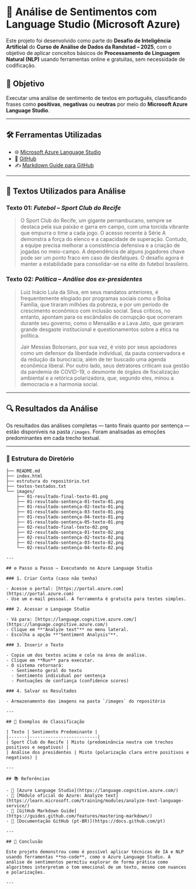 # 🤖 Análise de Sentimentos com Language Studio (Microsoft Azure)

Este projeto foi desenvolvido como parte do **Desafio de Inteligência Artificial** do **Curso de Análise de Dados da Randstad – 2025**, com o objetivo de aplicar conceitos básicos de **Processamento de Linguagem Natural (NLP)** usando ferramentas online e gratuitas, sem necessidade de codificação.

## 🎯 Objetivo

Executar uma análise de sentimento de textos em português, classificando frases como **positivas**, **negativas** ou **neutras** por meio do **Microsoft Azure Language Studio**.

---

## 🛠 Ferramentas Utilizadas

- 🌐 [Microsoft Azure Language Studio](https://language.cognitive.azure.com/)
- 📂 [GitHub](https://github.com)
- ✍️ [Markdown Guide para GitHub](https://guides.github.com/features/mastering-markdown/)

---

## 🧪 Textos Utilizados para Análise

### Texto 01: *Futebol – Sport Club do Recife*
> O Sport Club do Recife, um gigante pernambucano, sempre se destaca pela sua paixão e garra em campo, com uma torcida vibrante que empurra o time a cada jogo. O acesso recente à Série A demonstra a força do elenco e a capacidade de superação. Contudo, a equipe precisa melhorar a consistência defensiva e a criação de jogadas no meio-campo. A dependência de alguns jogadores chave pode ser um ponto fraco em caso de desfalques. O desafio agora é manter a estabilidade para consolidar-se na elite do futebol brasileiro.

### Texto 02: *Política – Análise dos ex-presidentes*
> Luiz Inácio Lula da Silva, em seus mandatos anteriores, é frequentemente elogiado por programas sociais como o Bolsa Família, que tiraram milhões da pobreza, e por um período de crescimento econômico com inclusão social. Seus críticos, no entanto, apontam para os escândalos de corrupção que ocorreram durante seu governo, como o Mensalão e a Lava Jato, que geraram grande desgaste institucional e questionamentos sobre a ética na política.  
>  
> Jair Messias Bolsonaro, por sua vez, é visto por seus apoiadores como um defensor da liberdade individual, da pauta conservadora e da redução da burocracia, além de ter buscado uma agenda econômica liberal. Por outro lado, seus detratores criticam sua gestão da pandemia de COVID-19, o desmonte de órgãos de fiscalização ambiental e a retórica polarizadora, que, segundo eles, minou a democracia e a harmonia social.

---

## 🔍 Resultados da Análise

Os resultados das análises completas — tanto finais quanto por sentença — estão disponíveis na pasta `/images`. Foram analisadas as emoções predominantes em cada trecho textual.

---

### 📂 Estrutura do Diretório
```text
├── README.md
├── index.html
├── estrutura do repositório.txt
├── textos-testados.txt     
└── images/
    ├── 01-resultado-final-texto-01.png
    ├── 01-resultado-sentença-01-texto-01.png
    ├── 01-resultado-sentença-02-texto-01.png
    ├── 01-resultado-sentença-03-texto-01.png
    ├── 01-resultado-sentença-04-texto-01.png
    ├── 01-resultado-sentença-05-texto-01.png
    ├── 02-resultado-final-texto-02.png
    ├── 02-resultado-sentença-01-texto-02.png
    ├── 02-resultado-sentença-02-texto-02.png
    ├── 02-resultado-sentença-03-texto-02.png
    └── 02-resultado-sentença-04-texto-02.png

---

## ⚙️ Passo a Passo – Executando no Azure Language Studio

### 1. Criar Conta (caso não tenha)

- Acesse o portal: [https://portal.azure.com](https://portal.azure.com)
- Use um e-mail pessoal. A ferramenta é gratuita para testes simples.

### 2. Acessar o Language Studio

- Vá para: [https://language.cognitive.azure.com/](https://language.cognitive.azure.com/)
- Clique em **"Analyze text"** no menu lateral.
- Escolha a opção **"Sentiment Analysis"**.

### 3. Inserir o Texto

- Copie um dos textos acima e cole na área de análise.
- Clique em **Run** para executar.
- O sistema retornará:
  - Sentimento geral do texto
  - Sentimento individual por sentença
  - Pontuações de confiança (confidence scores)

### 4. Salvar os Resultados

- Armazenamento das imagens na pasta `/images` do repositório

---

## 💬 Exemplos de Classificação

| Texto | Sentimento Predominante |
|-------|--------------------------|
| Sport Club do Recife | Misto (predominância neutra com trechos positivos e negativos) |
| Análise dos presidentes | Misto (polarização clara entre positivos e negativos) |

---

## 📚 Referências

- 🔗 [Azure Language Studio](https://language.cognitive.azure.com/)
- 📘 [Módulo oficial do Azure: Analyze text](https://learn.microsoft.com/training/modules/analyze-text-language-service/)
- 📘 [GitHub Markdown Guide](https://guides.github.com/features/mastering-markdown/)
- 📘 [Documentação GitHub (pt-BR)](https://docs.github.com/pt)

---

## 🚀 Conclusão

Este projeto demonstrou como é possível aplicar técnicas de IA e NLP usando ferramentas **no-code**, como o Azure Language Studio. A análise de sentimentos permitiu explorar de forma prática como algoritmos interpretam o tom emocional de um texto, mesmo com nuances e polarizações.

---
